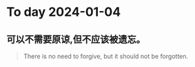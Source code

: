 
# To day 2024-01-04


## 可以不需要原谅,但不应该被遗忘。
> There is no need to forgive, but it should not be forgotten.

    